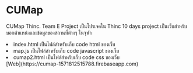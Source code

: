 # CUMap
CUMap Thinc. Team E Project
เป็นโปรเจคใน Thinc 10 days project 
เป็นเว็บสำหรับบอกตำแหน่งและข้อมูลของสถานที่ต่างๆ ในจุฬา<br/>
  <li/>index.html เป็นไฟล์สำหรับเก็บ code html ของเว็บ
  <li/>map.js เป็นไฟล์สำหรับเก็บ code javascript ของเว็บ
  <li/>cumap2.html เป็นไฟล์สำหรับเก็บ code css ของเว็บ<br/>
[Web](https://cumap-1571812515788.firebaseapp.com)

